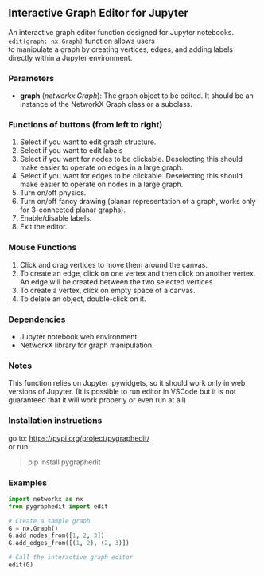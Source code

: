 ## Interactive Graph Editor for Jupyter

An interactive graph editor function designed for Jupyter notebooks. ```edit(graph: nx.Graph)``` function allows users <br>
to manipulate a graph by creating vertices, edges, and adding labels directly within a Jupyter environment.

### Parameters
- **graph** (*networkx.Graph*): The graph object to be edited.
  It should be an instance of the NetworkX Graph class or a subclass.

### Functions of buttons (from left to right)
1. Select if you want to edit graph structure.
2. Select if you want to edit labels
3. Select if you want for nodes to be clickable.
    Deselecting this should make easier to operate on edges in a large graph.
4. Select if you want for edges to be clickable.
    Deselecting this should make easier to operate on nodes in a large graph.
5. Turn on/off physics.
6. Turn on/off fancy drawing (planar representation of a graph, works only for 3-connected planar graphs).
7. Enable/disable labels.
8. Exit the editor.

### Mouse Functions
1. Click and drag vertices to move them around the canvas.
2. To create an edge, click on one vertex and then click on another vertex.<br>
An edge will be created between the two selected vertices.
3. To create a vertex, click on empty space of a canvas.
4. To delete an object, double-click on it.

### Dependencies
- Jupyter notebook web environment.
- NetworkX library for graph manipulation.

### Notes
This function relies on Jupyter ipywidgets, so it should work only in web versions of Jupyter.
 (It is possible to run editor in VSCode but it is not guaranteed that it will work properly or even run at all)

### Installation instructions
go to: https://pypi.org/project/pygraphedit/ <br>
or run:
> pip install pygraphedit

### Examples
```python
import networkx as nx
from pygraphedit import edit

# Create a sample graph
G = nx.Graph()
G.add_nodes_from([1, 2, 3])
G.add_edges_from([(1, 2), (2, 3)])

# Call the interactive graph editor
edit(G)
